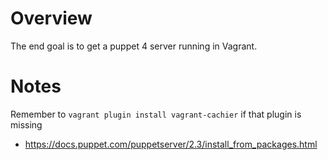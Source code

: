 # Overview

The end goal is to get a puppet 4 server running in Vagrant.

# Notes

Remember to `vagrant plugin install vagrant-cachier` if that plugin is missing

- <https://docs.puppet.com/puppetserver/2.3/install_from_packages.html>
